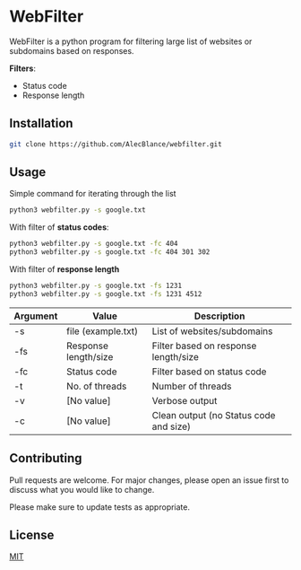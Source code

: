 # WebFilter

WebFilter is a python program for filtering large list of websites or subdomains based on responses.

**Filters**:
* Status code
* Response length


## Installation
```bash
git clone https://github.com/AlecBlance/webfilter.git
```

## Usage

Simple command for iterating through the list
```bash
python3 webfilter.py -s google.txt
```
With filter of **status codes**:
```bash
python3 webfilter.py -s google.txt -fc 404
python3 webfilter.py -s google.txt -fc 404 301 302
```
With filter of **response length**
```bash
python3 webfilter.py -s google.txt -fs 1231
python3 webfilter.py -s google.txt -fs 1231 4512
```

| Argument | Value                | Description                            |
|----------|----------------------|----------------------------------------|
| -s       | file (example.txt)   | List of websites/subdomains            |
| -fs      | Response length/size | Filter based on response length/size   |
| -fc      | Status code          | Filter based on status code            |
| -t       | No. of threads       | Number of threads                      |
| -v       | [No value]           | Verbose output                         |
| -c       | [No value]           | Clean output (no Status code and size) |

## Contributing
Pull requests are welcome. For major changes, please open an issue first to discuss what you would like to change.

Please make sure to update tests as appropriate.

## License
[MIT](LICENSE)
